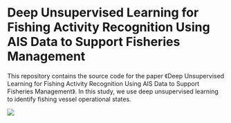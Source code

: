 # Deep Unsupervised Learning for Fishing Activity Recognition Using AIS Data to Support Fisheries Management

This repository contains the source code for the paper 《Deep Unsupervised Learning for Fishing Activity Recognition Using AIS Data to Support Fisheries Management》. In this study, we use deep unsupervised learning to identify fishing vessel operational states.

![](图1.jpg)
